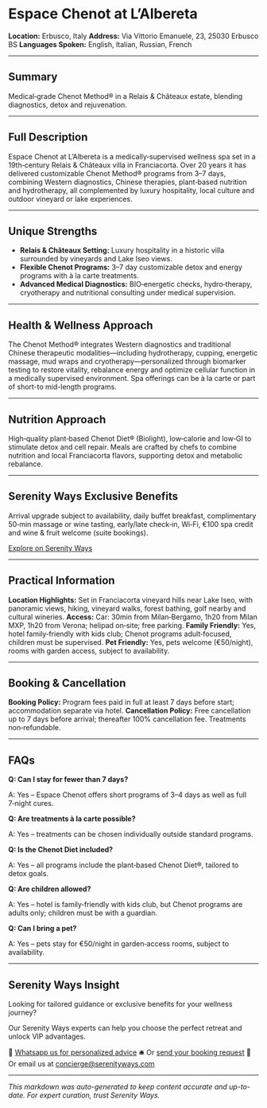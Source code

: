# Espace Chenot at L’Albereta

**Location:** Erbusco, Italy
**Address:** Via Vittorio Emanuele, 23, 25030 Erbusco BS
**Languages Spoken:** English, Italian, Russian, French

---

## Summary

Medical‑grade Chenot Method® in a Relais & Châteaux estate, blending diagnostics, detox and rejuvenation.

---

## Full Description

Espace Chenot at L’Albereta is a medically‑supervised wellness spa set in a 19th‑century Relais & Châteaux villa in Franciacorta. Over 20 years it has delivered customizable Chenot Method® programs from 3–7 days, combining Western diagnostics, Chinese therapies, plant‑based nutrition and hydrotherapy, all complemented by luxury hospitality, local culture and outdoor vineyard or lake experiences.

---

## Unique Strengths

- **Relais & Châteaux Setting:** Luxury hospitality in a historic villa surrounded by vineyards and Lake Iseo views.
- **Flexible Chenot Programs:** 3–7 day customizable detox and energy programs with à la carte treatments.
- **Advanced Medical Diagnostics:** BIO‑energetic checks, hydro‑therapy, cryotherapy and nutritional consulting under medical supervision.

---

## Health & Wellness Approach

The Chenot Method® integrates Western diagnostics and traditional Chinese therapeutic modalities—including hydrotherapy, cupping, energetic massage, mud wraps and cryotherapy—personalized through biomarker testing to restore vitality, rebalance energy and optimize cellular function in a medically supervised environment. Spa offerings can be à la carte or part of short-to mid-length programs.

---

## Nutrition Approach

High‑quality plant‑based Chenot Diet® (Biolight), low‑calorie and low‑GI to stimulate detox and cell repair. Meals are crafted by chefs to combine nutrition and local Franciacorta flavors, supporting detox and metabolic rebalance.

---

## Serenity Ways Exclusive Benefits

Arrival upgrade subject to availability, daily buffet breakfast, complimentary 50‑min massage or wine tasting, early/late check‑in, Wi‑Fi, €100 spa credit and wine & fruit welcome (suite bookings).

[Explore on Serenity Ways](https://serenityways.com/collections/espace-chenot-albereta)

---

## Practical Information

**Location Highlights:** Set in Franciacorta vineyard hills near Lake Iseo, with panoramic views, hiking, vineyard walks, forest bathing, golf nearby and cultural wineries.
**Access:** Car: 30min from Milan‑Bergamo, 1h20 from Milan MXP, 1h20 from Verona; helipad on‑site; free parking.
**Family Friendly:** Yes, hotel family‑friendly with kids club; Chenot programs adult‑focused, children must be supervised.
**Pet Friendly:** Yes, pets welcome (€50/night), rooms with garden access, subject to availability.

---

## Booking & Cancellation

**Booking Policy:** Program fees paid in full at least 7 days before start; accommodation separate via hotel.
**Cancellation Policy:** Free cancellation up to 7 days before arrival; thereafter 100% cancellation fee. Treatments non‑refundable.

---

## FAQs

**Q: Can I stay for fewer than 7 days?**

A: Yes – Espace Chenot offers short programs of 3–4 days as well as full 7‑night cures.

**Q: Are treatments à la carte possible?**

A: Yes – treatments can be chosen individually outside standard programs.

**Q: Is the Chenot Diet included?**

A: Yes – all programs include the plant‑based Chenot Diet®, tailored to detox goals.

**Q: Are children allowed?**

A: Yes – hotel is family‑friendly with kids club, but Chenot programs are adults only; children must be with a guardian.

**Q: Can I bring a pet?**

A: Yes – pets stay for €50/night in garden‑access rooms, subject to availability.


---

## Serenity Ways Insight

Looking for tailored guidance or exclusive benefits for your wellness journey?

Our Serenity Ways experts can help you choose the perfect retreat and unlock VIP advantages.

💬 [Whatsapp us for personalized advice](https://wa.me/33786553455) 
🛎️ Or [send your booking request](https://serenityways.com/pages/contact) 
📧 Or email us at [concierge@serenityways.com](mailto:concierge@serenityways.com)

---

*This markdown was auto-generated to keep content accurate and up-to-date. For expert curation, trust Serenity Ways.*
